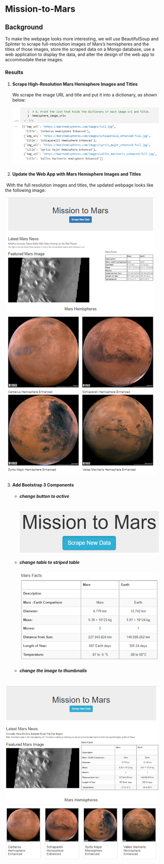 # Mission-to-Mars



## Background

To make the webpage looks more interesting, we will use BeautifulSoup and Splinter to scrape full-resolution images of Mars’s hemispheres and the titles of those images, store the scraped data on a Mongo database, use a web application to display the data, and alter the design of the web app to accommodate these images.



### Results

1. #### Scrape High-Resolution Mars Hemisphere Images and Titles

   We scrape the image URL and title and put it into a dictionary, as shown below:

   ![url-title](Resources\deliver-1.png)

2. #### Update the Web App with Mars Hemisphere Images and Titles

​		With the full resolution images and titles, the updated webpage looks like the following image:

​									![webpage](Resources\deliver-2.png) 





3. ####  Add Bootstrap 3 Components

   - ##### 	change button to active

     ​	![button](Resources\deliver-3a.png)

     

   - ##### change table to striped table

     ![table](Resources\deliver-3b.png)

   - #####  change the image to thumbnails

​							![](Resources\deliver-3.png)